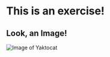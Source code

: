 # This is an exercise!
## Look, an Image!
![Image of Yaktocat](https://static.wikia.nocookie.net/vsbattles/images/8/86/Skirk.png/revision/latest/scale-to-width-down/300?cb=20240731062156)

